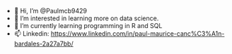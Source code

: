 - 👋 Hi, I’m @Paulmcb9429
- 👀 I’m interested in learning more on data science.
- 🌱 I’m currently learning programming in R and SQL
- 📫 Linkedin: https://www.linkedin.com/in/paul-maurice-canc%C3%A1n-bardales-2a27a7bb/
